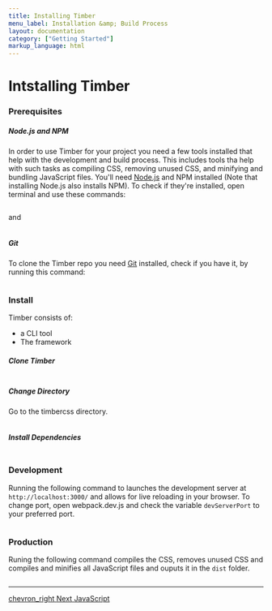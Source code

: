 ```yaml
---
title: Installing Timber
menu_label: Installation &amp; Build Process
layout: documentation
category: ["Getting Started"]
markup_language: html
---
```


<div class="section-block">
  <div class="row pt-40 pt-md-40">
    <!-- Content Inner -->
    <div class="col w-9/12 w-md-full order-2 content-inner">
      <h1 class="font-light">Intstalling Timber</h1>
      <h3 class="font-light">Prerequisites</h3>
      <h5>Node.js and NPM</h5>
      <p>In order to use Timber for your project you need a few tools installed that help with the development and build process. This includes tools tha help with such tasks as compiling CSS, removing unused CSS, and minifying and bundling JavaScript files. You'll need <a href="https://nodejs.org/en/download/">Node.js</a> and NPM installed (Note that installing Node.js also installs NPM). To check if they're installed, open terminal and use these commands:</p>
      <!-- code -->
      <div class="rounded p-20 overflow-y-scroll mb-20 bg-gradient-grey-ultralight border-l border-4 border-solid border-indigo">
        <pre class="m-0 language-js"><code class="inline-block scrolling-touch"><!--node -v
--></code></pre>
      </div>
      <!-- code -->
      <p>and</p>
      <!-- code -->
      <div class="rounded p-20 overflow-y-scroll mb-0 bg-gradient-grey-ultralight border-l border-4 border-solid border-indigo">
        <pre class="m-0 language-js"><code class="inline-block scrolling-touch"><!--npm -v
--></code></pre>
      </div>
      <!-- code -->
      <h5>Git</h5>
      <p>To clone the Timber repo you need <a href="https://help.github.com/en/articles/set-up-git#setting-up-git">Git</a> installed, check if you have it, by running this command:</p>
      <!-- code -->
      <div class="rounded p-20 overflow-y-scroll mb-0 bg-gradient-grey-ultralight border-l border-4 border-solid border-indigo">
        <pre class="m-0 language-js"><code class="inline-block scrolling-touch"><!--git --version
--></code></pre>
      </div>
      <!-- code -->
      <h3 class="font-light">Install</h3>
      <p>Timber consists of:</p>
      <ul>
        <li>a CLI tool</li>
        <li>The framework</li>
      </ul>
      <h5>Clone Timber</h5>
      <!-- code -->
      <div class="rounded p-20 overflow-y-scroll mb-0 bg-gradient-grey-ultralight border-l border-4 border-solid border-indigo">
        <pre class="m-0 language-js"><code class="inline-block scrolling-touch"><!--git clone https://github.com/ThemeMountain/timbercss
--></code></pre>
      </div>
      <!-- code -->
      <h5>Change Directory</h5>
      <p>Go to the timbercss directory.</p>
      <!-- code -->
      <div class="rounded p-20 overflow-y-scroll mb-0 bg-gradient-grey-ultralight border-l border-4 border-solid border-indigo">
        <pre class="m-0 language-js"><code class="inline-block scrolling-touch"><!--cd timbercss
--></code></pre>
      </div>
      <!-- code -->
      <h5>Install Dependencies</h5>
      <!-- code -->
      <div class="rounded p-20 overflow-y-scroll mb-0 bg-gradient-grey-ultralight border-l border-4 border-solid border-indigo">
        <pre class="m-0 language-js"><code class="inline-block scrolling-touch"><!--npm install
--></code></pre>
      </div>
      <!-- code -->
      <h3 class="font-light">Development</h3>
      <p>Running the following command to launches the development server at <code class="color-indigo font-bold">http://localhost:3000/</code> and allows for live reloading in your browser. To change port, open webpack.dev.js and check the variable <code class="color-indigo font-bold">devServerPort</code> to your preferred port.</p>
      <!-- code -->
      <div class="rounded p-20 overflow-y-scroll mb-0 bg-gradient-grey-ultralight border-l border-4 border-solid border-indigo">
        <pre class="m-0 language-js"><code class="inline-block scrolling-touch"><!--npm run start--></code></pre>
      </div>
      <!-- code -->
      <h3 class="font-light">Production</h3>
      <p>Runing the following command compiles the CSS, removes unused CSS and compiles and minifies all JavaScript files and ouputs it in the <code class="color-indigo font-bold">dist</code> folder.</p>
      <!-- code -->
      <div class="rounded p-20 overflow-y-scroll mb-0 bg-gradient-grey-ultralight border-l border-4 border-solid border-indigo">
        <pre class="m-0 language-js"><code class="inline-block scrolling-touch"><!--npm run build--></code></pre>
      </div>
      <!-- code -->
      <hr class="mt-50">
      <a href="getting-started-javascript.html" title="Next Page" class="pagination-link button border-none flex flex-row-reverse justify-start justify-sm-between w-auto pr-0 m-0 right bg-transparent bg-hover-transparent left-sm color-grey color-hover-grey-darkest">
        <span class="icon-material mr-0 ml-10">chevron_right</span>
        <span class="mt-0 mr-20">
          <span class="leading-none text-tiny uppercase">Next</span>
          <span class="block text-large">JavaScript</span>
        </span>
      </a>
    </div>
    <!-- Content Inner End -->
		<!-- {{ sidebar }} -->
  </div>
</div>
